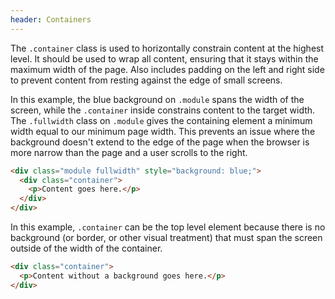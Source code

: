 ```yaml
---
header: Containers
---
```


The `.container` class is used to horizontally constrain content at the highest level. It should be used to wrap all content, ensuring that it stays within the maximum width of the page. Also includes padding on the left and right side to prevent content from resting against the edge of small screens.

In this example, the blue background on `.module` spans the width of the screen, while the `.container` inside constrains content to the target width. The `.fullwidth` class on `.module` gives the containing element a minimum width equal to our minimum page width. This prevents an issue where the background doesn't extend to the edge of the page when the browser is more narrow than the page and a user scrolls to the right.

``` html
<div class="module fullwidth" style="background: blue;">
  <div class="container">
    <p>Content goes here.</p>
  </div>
</div>
```

In this example, `.container` can be the top level element because there is no background (or border, or other visual treatment) that must span the screen outside of the width of the container.


``` html
<div class="container">
  <p>Content without a background goes here.</p>
</div>
```
